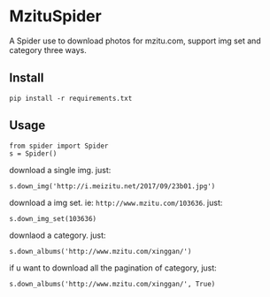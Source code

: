 # MzituSpider
A Spider use to download photos for mzitu.com, support img set and category three ways.

## Install

```
pip install -r requirements.txt
```

## Usage

```
from spider import Spider
s = Spider()
```

download a single img. just:
```
s.down_img('http://i.meizitu.net/2017/09/23b01.jpg')
```

download a img set. ie: `http://www.mzitu.com/103636`. just:
```
s.down_img_set(103636)
```

downlaod a category. just:
```
s.down_albums('http://www.mzitu.com/xinggan/')
```
if u want to download all the pagination of category, just:
```
s.down_albums('http://www.mzitu.com/xinggan/', True)
```
